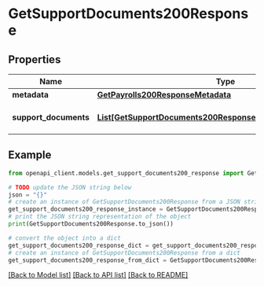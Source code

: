 # GetSupportDocuments200Response


## Properties

Name | Type | Description | Notes
------------ | ------------- | ------------- | -------------
**metadata** | [**GetPayrolls200ResponseMetadata**](GetPayrolls200ResponseMetadata.md) |  | [optional] 
**support_documents** | [**List[GetSupportDocuments200ResponseSupportDocumentsInner]**](GetSupportDocuments200ResponseSupportDocumentsInner.md) | Array con Documentos Soporte | [optional] 

## Example

```python
from openapi_client.models.get_support_documents200_response import GetSupportDocuments200Response

# TODO update the JSON string below
json = "{}"
# create an instance of GetSupportDocuments200Response from a JSON string
get_support_documents200_response_instance = GetSupportDocuments200Response.from_json(json)
# print the JSON string representation of the object
print(GetSupportDocuments200Response.to_json())

# convert the object into a dict
get_support_documents200_response_dict = get_support_documents200_response_instance.to_dict()
# create an instance of GetSupportDocuments200Response from a dict
get_support_documents200_response_from_dict = GetSupportDocuments200Response.from_dict(get_support_documents200_response_dict)
```
[[Back to Model list]](../README.md#documentation-for-models) [[Back to API list]](../README.md#documentation-for-api-endpoints) [[Back to README]](../README.md)


